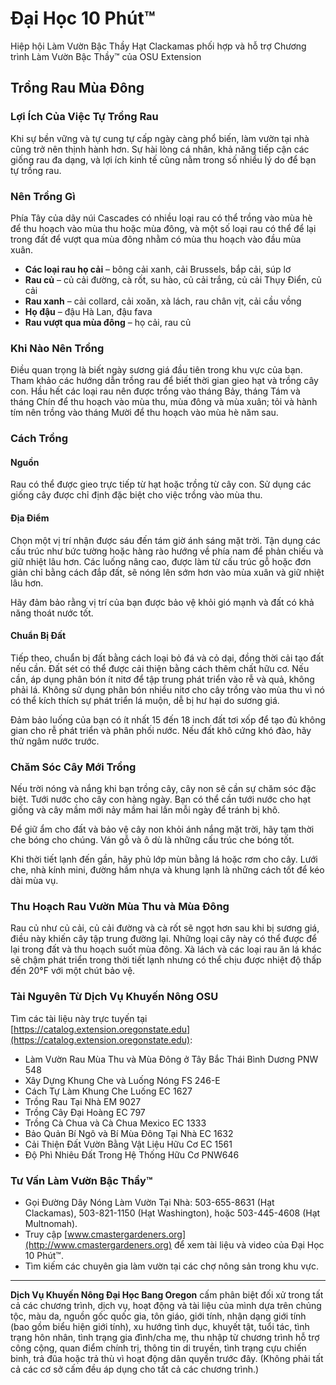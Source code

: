 # Đại Học 10 Phút™  
Hiệp hội Làm Vườn Bậc Thầy Hạt Clackamas phối hợp và hỗ trợ Chương trình Làm Vườn Bậc Thầy™ của OSU Extension  

## Trồng Rau Mùa Đông  

### Lợi Ích Của Việc Tự Trồng Rau  
Khi sự bền vững và tự cung tự cấp ngày càng phổ biến, làm vườn tại nhà cũng trở nên thịnh hành hơn. Sự hài lòng cá nhân, khả năng tiếp cận các giống rau đa dạng, và lợi ích kinh tế cũng nằm trong số nhiều lý do để bạn tự trồng rau.  

### Nên Trồng Gì  
Phía Tây của dãy núi Cascades có nhiều loại rau có thể trồng vào mùa hè để thu hoạch vào mùa thu hoặc mùa đông, và một số loại rau có thể để lại trong đất để vượt qua mùa đông nhằm có mùa thu hoạch vào đầu mùa xuân.  
- **Các loại rau họ cải** – bông cải xanh, cải Brussels, bắp cải, súp lơ  
- **Rau củ** – củ cải đường, cà rốt, su hào, củ cải trắng, củ cải Thụy Điển, củ cải  
- **Rau xanh** – cải collard, cải xoăn, xà lách, rau chân vịt, cải cầu vồng  
- **Họ đậu** – đậu Hà Lan, đậu fava  
- **Rau vượt qua mùa đông** – họ cải, rau củ  

### Khi Nào Nên Trồng  
Điều quan trọng là biết ngày sương giá đầu tiên trong khu vực của bạn. Tham khảo các hướng dẫn trồng rau để biết thời gian gieo hạt và trồng cây con. Hầu hết các loại rau nên được trồng vào tháng Bảy, tháng Tám và tháng Chín để thu hoạch vào mùa thu, mùa đông và mùa xuân; tỏi và hành tím nên trồng vào tháng Mười để thu hoạch vào mùa hè năm sau.  

### Cách Trồng  

#### Nguồn  
Rau có thể được gieo trực tiếp từ hạt hoặc trồng từ cây con. Sử dụng các giống cây được chỉ định đặc biệt cho việc trồng vào mùa thu.  

#### Địa Điểm  
Chọn một vị trí nhận được sáu đến tám giờ ánh sáng mặt trời. Tận dụng các cấu trúc như bức tường hoặc hàng rào hướng về phía nam để phản chiếu và giữ nhiệt lâu hơn. Các luống nâng cao, được làm từ cấu trúc gỗ hoặc đơn giản chỉ bằng cách đắp đất, sẽ nóng lên sớm hơn vào mùa xuân và giữ nhiệt lâu hơn.  

Hãy đảm bảo rằng vị trí của bạn được bảo vệ khỏi gió mạnh và đất có khả năng thoát nước tốt.  

#### Chuẩn Bị Đất  
Tiếp theo, chuẩn bị đất bằng cách loại bỏ đá và cỏ dại, đồng thời cải tạo đất nếu cần. Đất sét có thể được cải thiện bằng cách thêm chất hữu cơ. Nếu cần, áp dụng phân bón ít nitơ để tập trung phát triển vào rễ và quả, không phải lá. Không sử dụng phân bón nhiều nitơ cho cây trồng vào mùa thu vì nó có thể kích thích sự phát triển lá muộn, dễ bị hư hại do sương giá.  

Đảm bảo luống của bạn có ít nhất 15 đến 18 inch đất tơi xốp để tạo đủ không gian cho rễ phát triển và phân phối nước. Nếu đất khô cứng khó đào, hãy thử ngâm nước trước.  

### Chăm Sóc Cây Mới Trồng  
Nếu trời nóng và nắng khi bạn trồng cây, cây non sẽ cần sự chăm sóc đặc biệt. Tưới nước cho cây con hàng ngày. Bạn có thể cần tưới nước cho hạt giống và cây mầm mới nảy mầm hai lần mỗi ngày để tránh bị khô.  

Để giữ ẩm cho đất và bảo vệ cây non khỏi ánh nắng mặt trời, hãy tạm thời che bóng cho chúng. Ván gỗ và ô dù là những cấu trúc che bóng tốt.  

Khi thời tiết lạnh đến gần, hãy phủ lớp mùn bằng lá hoặc rơm cho cây. Lưới che, nhà kính mini, đường hầm nhựa và khung lạnh là những cách tốt để kéo dài mùa vụ.  

### Thu Hoạch Rau Vườn Mùa Thu và Mùa Đông  
Rau củ như củ cải, củ cải đường và cà rốt sẽ ngọt hơn sau khi bị sương giá, điều này khiến cây tập trung đường lại. Những loại cây này có thể được để lại trong đất và thu hoạch suốt mùa đông. Xà lách và các loại rau ăn lá khác sẽ chậm phát triển trong thời tiết lạnh nhưng có thể chịu được nhiệt độ thấp đến 20°F với một chút bảo vệ.  

### Tài Nguyên Từ Dịch Vụ Khuyến Nông OSU  
Tìm các tài liệu này trực tuyến tại [https://catalog.extension.oregonstate.edu](https://catalog.extension.oregonstate.edu):  
- Làm Vườn Rau Mùa Thu và Mùa Đông ở Tây Bắc Thái Bình Dương PNW 548  
- Xây Dựng Khung Che và Luống Nóng FS 246-E  
- Cách Tự Làm Khung Che Luống EC 1627  
- Trồng Rau Tại Nhà EM 9027  
- Trồng Cây Đại Hoàng EC 797  
- Trồng Cà Chua và Cà Chua Mexico EC 1333  
- Bảo Quản Bí Ngô và Bí Mùa Đông Tại Nhà EC 1632  
- Cải Thiện Đất Vườn Bằng Vật Liệu Hữu Cơ EC 1561  
- Độ Phì Nhiêu Đất Trong Hệ Thống Hữu Cơ PNW646  

### Tư Vấn Làm Vườn Bậc Thầy™  
- Gọi Đường Dây Nóng Làm Vườn Tại Nhà: 503-655-8631 (Hạt Clackamas), 503-821-1150 (Hạt Washington), hoặc 503-445-4608 (Hạt Multnomah).  
- Truy cập [www.cmastergardeners.org](http://www.cmastergardeners.org) để xem tài liệu và video của Đại Học 10 Phút™.  
- Tìm kiếm các chuyên gia làm vườn tại các chợ nông sản trong khu vực.  

---

**Dịch Vụ Khuyến Nông Đại Học Bang Oregon** cấm phân biệt đối xử trong tất cả các chương trình, dịch vụ, hoạt động và tài liệu của mình dựa trên chủng tộc, màu da, nguồn gốc quốc gia, tôn giáo, giới tính, nhận dạng giới tính (bao gồm biểu hiện giới tính), xu hướng tình dục, khuyết tật, tuổi tác, tình trạng hôn nhân, tình trạng gia đình/cha mẹ, thu nhập từ chương trình hỗ trợ công cộng, quan điểm chính trị, thông tin di truyền, tình trạng cựu chiến binh, trả đũa hoặc trả thù vì hoạt động dân quyền trước đây. (Không phải tất cả các cơ sở cấm đều áp dụng cho tất cả các chương trình.)